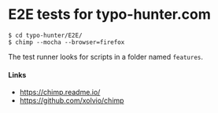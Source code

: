 # E2E tests for typo-hunter.com

```
$ cd typo-hunter/E2E/
$ chimp --mocha --browser=firefox
```

The test runner looks for scripts in a folder named `features`.

#### Links
* https://chimp.readme.io/
* https://github.com/xolvio/chimp
